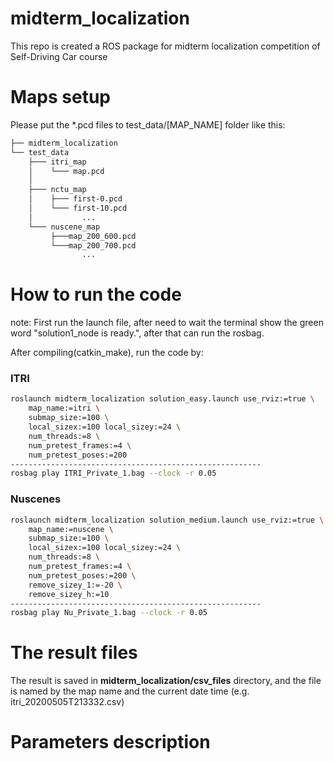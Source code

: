 # midterm_localization
This repo is created a ROS package for midterm localization competition of Self-Driving Car course 

# Maps setup
Please put the \*.pcd files to test_data/[MAP_NAME] folder like this:
```bash
├── midterm_localization
└── test_data
    ├─── itri_map
    │    └─── map.pcd
    │
    ├─── nctu_map
    │    ├─── first-0.pcd
    │    └─── first-10.pcd
    │           ...
    └─── nuscene_map
         ├───map_200_600.pcd
         └───map_200_700.pcd
                ...
```

# How to run the code
note: First run the launch file, after need to wait the terminal show the green word "solution1_node is ready.", after that can run the rosbag.

After compiling(catkin_make), run the code by:  
### ITRI
```bash
roslaunch midterm_localization solution_easy.launch use_rviz:=true \
    map_name:=itri \
    submap_size:=100 \
    local_sizex:=100 local_sizey:=24 \
    num_threads:=8 \
    num_pretest_frames:=4 \
    num_pretest_poses:=200
--------------------------------------------------------
rosbag play ITRI_Private_1.bag --clock -r 0.05
```
### Nuscenes
```bash
roslaunch midterm_localization solution_medium.launch use_rviz:=true \
    map_name:=nuscene \
    submap_size:=100 \
    local_sizex:=100 local_sizey:=24 \
    num_threads:=8 \
    num_pretest_frames:=4 \
    num_pretest_poses:=200 \
    remove_sizey_1:=-20 \
    remove_sizey_h:=10
--------------------------------------------------------
rosbag play Nu_Private_1.bag --clock -r 0.05
```

# The result files
The result is saved in **midterm_localization/csv_files** directory, and the file is named by the map name and the current date time (e.g. itri_20200505T213332.csv)


# Parameters description